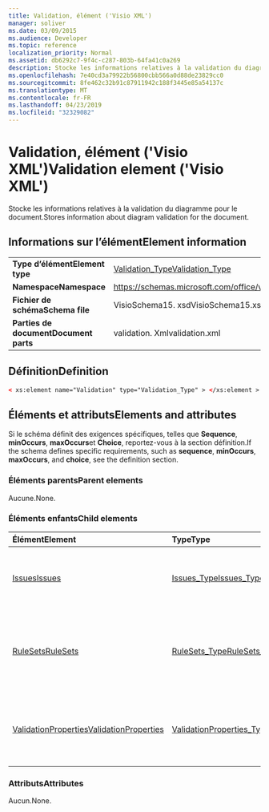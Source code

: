 ```yaml
---
title: Validation, élément ('Visio XML')
manager: soliver
ms.date: 03/09/2015
ms.audience: Developer
ms.topic: reference
localization_priority: Normal
ms.assetid: db6292c7-9f4c-c287-803b-64fa41c0a269
description: Stocke les informations relatives à la validation du diagramme pour le document.
ms.openlocfilehash: 7e40cd3a79922b56800cbb566a0d88de23829cc0
ms.sourcegitcommit: 8fe462c32b91c87911942c188f3445e85a54137c
ms.translationtype: MT
ms.contentlocale: fr-FR
ms.lasthandoff: 04/23/2019
ms.locfileid: "32329082"
---
```

# <a name="validation-element-visio-xml"></a><span data-ttu-id="a1792-103">Validation, élément ('Visio XML')</span><span class="sxs-lookup"><span data-stu-id="a1792-103">Validation element ('Visio XML')</span></span>

<span data-ttu-id="a1792-104">Stocke les informations relatives à la validation du diagramme pour le document.</span><span class="sxs-lookup"><span data-stu-id="a1792-104">Stores information about diagram validation for the document.</span></span>
  
## <a name="element-information"></a><span data-ttu-id="a1792-105">Informations sur l’élément</span><span class="sxs-lookup"><span data-stu-id="a1792-105">Element information</span></span>

|||
|:-----|:-----|
|<span data-ttu-id="a1792-106">**Type d’élément**</span><span class="sxs-lookup"><span data-stu-id="a1792-106">**Element type**</span></span> <br/> |[<span data-ttu-id="a1792-107">Validation_Type</span><span class="sxs-lookup"><span data-stu-id="a1792-107">Validation_Type</span></span>](validation_type-complextypevisio-xml.md) <br/> |
|<span data-ttu-id="a1792-108">**Namespace**</span><span class="sxs-lookup"><span data-stu-id="a1792-108">**Namespace**</span></span> <br/> |https://schemas.microsoft.com/office/visio/2012/main  <br/> |
|<span data-ttu-id="a1792-109">**Fichier de schéma**</span><span class="sxs-lookup"><span data-stu-id="a1792-109">**Schema file**</span></span> <br/> |<span data-ttu-id="a1792-110">VisioSchema15. xsd</span><span class="sxs-lookup"><span data-stu-id="a1792-110">VisioSchema15.xsd</span></span>  <br/> |
|<span data-ttu-id="a1792-111">**Parties de document**</span><span class="sxs-lookup"><span data-stu-id="a1792-111">**Document parts**</span></span> <br/> |<span data-ttu-id="a1792-112">validation. Xml</span><span class="sxs-lookup"><span data-stu-id="a1792-112">validation.xml</span></span>  <br/> |
   
## <a name="definition"></a><span data-ttu-id="a1792-113">Définition</span><span class="sxs-lookup"><span data-stu-id="a1792-113">Definition</span></span>

```XML
< xs:element name="Validation" type="Validation_Type" > </xs:element >
```

## <a name="elements-and-attributes"></a><span data-ttu-id="a1792-114">Éléments et attributs</span><span class="sxs-lookup"><span data-stu-id="a1792-114">Elements and attributes</span></span>

<span data-ttu-id="a1792-115">Si le schéma définit des exigences spécifiques, telles que **Sequence**, **minOccurs**, **maxOccurs**et **Choice**, reportez-vous à la section définition.</span><span class="sxs-lookup"><span data-stu-id="a1792-115">If the schema defines specific requirements, such as **sequence**, **minOccurs**, **maxOccurs**, and **choice**, see the definition section.</span></span> 
  
### <a name="parent-elements"></a><span data-ttu-id="a1792-116">Éléments parents</span><span class="sxs-lookup"><span data-stu-id="a1792-116">Parent elements</span></span>

<span data-ttu-id="a1792-117">Aucune.</span><span class="sxs-lookup"><span data-stu-id="a1792-117">None.</span></span>
  
### <a name="child-elements"></a><span data-ttu-id="a1792-118">Éléments enfants</span><span class="sxs-lookup"><span data-stu-id="a1792-118">Child elements</span></span>

|<span data-ttu-id="a1792-119">**Élément**</span><span class="sxs-lookup"><span data-stu-id="a1792-119">**Element**</span></span>|<span data-ttu-id="a1792-120">**Type**</span><span class="sxs-lookup"><span data-stu-id="a1792-120">**Type**</span></span>|<span data-ttu-id="a1792-121">**Description**</span><span class="sxs-lookup"><span data-stu-id="a1792-121">**Description**</span></span>|
|:-----|:-----|:-----|
|[<span data-ttu-id="a1792-122">Issues</span><span class="sxs-lookup"><span data-stu-id="a1792-122">Issues</span></span>](issues-element-validation_type-complextypevisio-xml.md) <br/> |[<span data-ttu-id="a1792-123">Issues_Type</span><span class="sxs-lookup"><span data-stu-id="a1792-123">Issues_Type</span></span>](issues_type-complextypevisio-xml.md) <br/> |<span data-ttu-id="a1792-124">Contient tous les éléments de **problème** pour le document.</span><span class="sxs-lookup"><span data-stu-id="a1792-124">Contains all the **Issue** elements for the document.</span></span>  <br/> |
|[<span data-ttu-id="a1792-125">RuleSets</span><span class="sxs-lookup"><span data-stu-id="a1792-125">RuleSets</span></span>](rulesets-element-validation_type-complextypevisio-xml.md) <br/> |[<span data-ttu-id="a1792-126">RuleSets_Type</span><span class="sxs-lookup"><span data-stu-id="a1792-126">RuleSets_Type</span></span>](rulesets_type-complextypevisio-xml.md) <br/> |<span data-ttu-id="a1792-127">Inclut un élément **RuleSet** pour chaque ensemble de règles de validation dans le document.</span><span class="sxs-lookup"><span data-stu-id="a1792-127">Includes a **RuleSet** element for each validation rule set in the document.</span></span>  <br/> |
|[<span data-ttu-id="a1792-128">ValidationProperties</span><span class="sxs-lookup"><span data-stu-id="a1792-128">ValidationProperties</span></span>](validationproperties-element-validation_type-complextypevisio-xml.md) <br/> |[<span data-ttu-id="a1792-129">ValidationProperties_Type</span><span class="sxs-lookup"><span data-stu-id="a1792-129">ValidationProperties_Type</span></span>](validationproperties_type-complextypevisio-xml.md) <br/> |<span data-ttu-id="a1792-130">EnCapsule les propriétés liées à la validation du document.</span><span class="sxs-lookup"><span data-stu-id="a1792-130">Encapsulates the properties that are related to the document's validation.</span></span>  <br/> |
   
### <a name="attributes"></a><span data-ttu-id="a1792-131">Attributs</span><span class="sxs-lookup"><span data-stu-id="a1792-131">Attributes</span></span>

<span data-ttu-id="a1792-132">Aucun.</span><span class="sxs-lookup"><span data-stu-id="a1792-132">None.</span></span>
  

